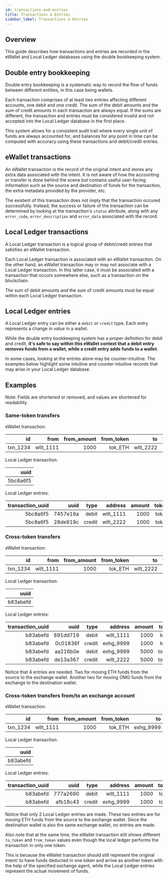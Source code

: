 ```yaml
---
id: transactions-and-entries
title: Transactions & Entries
sidebar_label: Transactions & Entries
---
```


## Overview

This guide describes how transactions and entries are recorded in the eWallet and Local Ledger
databases using the double bookkeeping system.

## Double entry bookkeeping

Double entry bookkeeping is a systematic way to record the flow of funds between
different entities, in this case being wallets.

Each transaction comprises of at least two entries affecting different accounts, one debit
and one credit. The sum of the debit amounts and the sum of credit amounts in each transaction
are always equal. If the sums are different, the transaction and entries must be considered
invalid and not accepted into the Local Ledger database in the first place.

This system allows for a consistent audit trail where every single unit of funds are always
accounted for, and balances for any point in time can be computed with accuracy using these
transactions and debit/credit entries.

## eWallet transactions

An eWallet transaction is the record of the original intent and stores any extra data associated
with the intent. It is not aware of how the accounting or transfer is done behind the scene but
contains useful user-facing information such as the source and destination of funds for the
transaction, the extra metadata provided by the provider, etc.

The existent of this transaction does not imply that the transaction occured successfully.
Instead, the success or failure of the transaction can be determined by looking at
the transaction's `status` attribute, along with any `error_code`, `error_description`
and `error_data` associated with the record.

## Local Ledger transactions

A Local Ledger transaction is a logical group of debit/credit entries that satisfies
an eWallet transaction.

Each Local Ledger transaction is associated with an eWallet transaction. On the other hand,
an eWallet transaction may or may not associate with a Local Ledger transaction.
In this latter case, it must be associated with a transaction that occurs somewhere else,
such as a transaction on the blockchain.

The sum of debit amounts and the sum of credit amounts must be equal within each Local Ledger
transaction.

## Local Ledger entries

A Local Ledger entry can be either a `debit` or `credit` type. Each entry represents a change
in value in a wallet.

While the double entry bookkeeping system has a proper definition for debit and credit,
**it's safe to say within this eWallet context that a debit entry removes funds from a wallet,
while a credit entry adds funds to a wallet.**

In some cases, looking at the entries alone may be counter-intuitive. The examples below
highlight some intuitive and counter-intuitive records that may arise in your Local Ledger
database.

## Examples

Note: Fields are shortened or removed, and values are shortened for readability.

### Same-token transfers

eWallet transaction:

|    id    |      from | from_amount | from_token |        to | to_amount | to_token | exchange_wallet |  status | ledger_uuid |
|    ----: |     ----: |       ----: |      ----: |     ----: |     ----: |    ----: |           ----: |   ----: |       ----: |
| txn_1234 | wllt_1111 |        1000 |    tok_ETH | wllt_2222 |      1000 |  tok_ETH |          *NULL* | success |    5bc8a6f5 |

Local Ledger transaction:

|     uuid |
|    ----: |
| 5bc8a6f5 |

Local Ledger entries:

| transaction_uuid |     uuid |   type |   address | amount | token_id |
|            ----: |     ---: |   ---: |      ---: |   ---: |     ---: |
|         5bc8a6f5 | 7457e16a |  debit | wllt_1111 |   1000 |  tok_ETH |
|         5bc8a6f5 | 28de919c | credit | wllt_2222 |   1000 |  tok_ETH |

### Cross-token transfers

eWallet transaction:

|    id    |      from | from_amount | from_token |        to | to_amount | to_token | exchange_wallet |  status | ledger_uuid |
|    ----: |     ----: |       ----: |      ----: |     ----: |     ----: |    ----: |           ----: |   ----: |       ----: |
| txn_1234 | wllt_1111 |        1000 |    tok_ETH | wllt_2222 |      5000 |  tok_OMG |       exhg_9999 | success |    b83abefd |

Local Ledger transaction:

|     uuid |
|    ----: |
| b83abefd |

Local Ledger entries:

| transaction_uuid |     uuid |   type |   address | amount | token_id |
|            ----: |     ---: |   ---: |      ---: |   ---: |     ---: |
|         b83abefd | 891dd719 |  debit | wllt_1111 |   1000 |  tok_ETH |
|         b83abefd | 0c01836f | credit | exhg_9999 |   1000 |  tok_ETH |
|         b83abefd | aa216b0e |  debit | exhg_9999 |   5000 |  tok_OMG |
|         b83abefd | de13a367 | credit | wllt_2222 |   5000 |  tok_OMG |

Notice that 4 entries are needed. Two for moving ETH funds from the source to the exchange wallet.
Another two for moving OMG funds from the exchange to the destination wallet.

### Cross-token transfers from/to an exchange account

eWallet transaction:

|    id    |      from | from_amount | from_token |        to | to_amount | to_token | exchange_wallet |  status | ledger_uuid |
|    ----: |     ----: |       ----: |      ----: |     ----: |     ----: |    ----: |           ----: |   ----: |       ----: |
| txn_1234 | wllt_1111 |        1000 |    tok_ETH | exhg_9999 |      5000 |  tok_OMG |       exhg_9999 | success |    b83abefd |

Local Ledger transaction:

|     uuid |
|    ----: |
| b83abefd |

Local Ledger entries:

| transaction_uuid |     uuid |   type |   address | amount | token_id |
|            ----: |     ---: |   ---: |      ---: |   ---: |     ---: |
|         b83abefd | 777a2690 |  debit | wllt_1111 |   1000 |  tok_ETH |
|         b83abefd | afb18c43 | credit | exhg_9999 |   1000 |  tok_ETH |

Notice that only 2 Local Ledger entries are made. These two entries are for moving ETH funds from
the source to the exchange wallet. Since the destination wallet is also the same exchange wallet,
no entries are made.

Also note that at the same time, the eWallet transaction still shows different `to_token` and
`from_token` values even though the local ledger performs the transaction in only one token.

This is because the eWallet transaction should still represent the original intent: to have funds
deducted in one token and arrive as another token with the help of the specified exchange agent,
while the Local Ledger entries represent the actual movement of funds.
